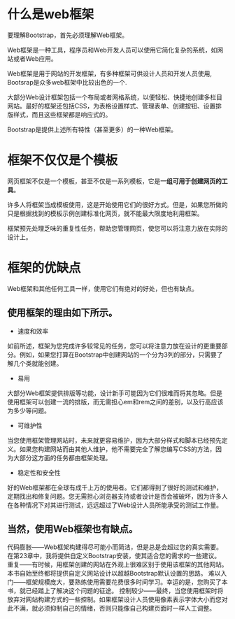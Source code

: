 # 什么是web框架

要理解Bootstrap，首先必须理解Web框架。

Web框架是一种工具，程序员和Web开发人员可以使用它简化复杂的系统，如网站或者Web应用。

Web框架是用于网站的开发框架，有多种框架可供设计人员和开发人员使用, Bootsrap是众多web框架中比较出色的一个.

大部分Web设计框架包括一个布局或者网格系统，以便轻松、快捷地创建多栏目网站。最好的框架还包括CSS，为表格设置样式、管理表单、创建按钮、设置排版样式，而且这些框架都是响应式的。

Bootstrap是提供上述所有特性（甚至更多）的一种Web框架。

# 框架不仅仅是个模板

网页框架不仅是一个模板，甚至不仅是一系列模板，它是**一组可用于创建网页的工具**。

许多人将框架当成模板使用，这是开始使用它们的很好方式。但是，如果您所做的只是根据找到的模板示例创建标准化网页，就不能最大限度地利用框架。

框架预先处理乏味的重复性任务，帮助您管理网页，使您可以将注意力放在实际的设计上。

# 框架的优缺点

Web框架和其他任何工具一样，使用它们有绝对的好处，但也有缺点。

## 使用框架的理由如下所示。

- 速度和效率        

如前所述，框架为您完成许多较常见的任务，您可以将注意力放在设计的更重要部分。例如，如果您打算在Bootstrap中创建网站的一个分为3列的部分，只需要了解几个类就能创建。

- 易用  

大部分Web框架提供排版等功能，设计新手可能因为它们很难而将其忽略。但是使用框架可以创建一流的排版，而无需担心em和rem之间的差别，以及行高应该为多少等问题。

- 可维护性

当您使用框架管理网站时，未来就更容易维护，因为大部分样式和脚本已经预先定义。如果您构建网站而由其他人维护，他不需要完全了解您编写CSS的方法，因为大部分这方面的任务都由框架处理。

- 稳定性和安全性

好的Web框架都在全球有成千上万的使用者。它们都得到了很好的测试和维护，定期找出和修复问题。您无需担心浏览器支持或者设计是否会被破坏，因为许多人在各种情况下对其进行测试，远远超过了Web设计人员所能承受的测试工作量。


## 当然，使用Web框架也有缺点。

代码膨胀——Web框架构建得尽可能小而简洁，但是总是会超过您的真实需要。在第23章中，我将提供自定义Bootstrap安装，使其适合您的需求的一些建议。
重复——有时候，用框架创建的网站在外观上很难区别于使用该框架的其他网站。本书自始至终都将提供自定义网站设计以超越Bootstrap默认设置的思路。
难以入门——框架规模庞大，要熟练使用需要花费很多时间学习。幸运的是，您购买了本书，就已经踏上了解决这个问题的征途。
控制较少——最终，当您使用框架时将放弃对网站构建方式的一些控制。如果框架设计人员使用像素表示字体大小而您对此不满，就必须抑制自己的情绪，否则只能像自己构建页面时一样人工调整。
